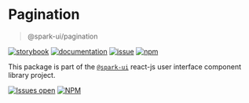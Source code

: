 # Pagination
> @spark-ui/pagination

[![storybook](https://img.shields.io/badge/storybook-black?logo=storybook)](https://sparkui.vercel.app/?path=/docs/components-pagination--docs)
[![documentation](https://img.shields.io/badge/documentation-black?logo=googledocs)](https://sparkui-adv.vercel.app/docs/components/pagination)
[![issue](https://img.shields.io/badge/report%20a%20bug-black?logo=openbugbounty&logoColor=red)](https://github.com/adevinta/spark/issues/new?&projects=4&template=bug-report.yml&assignees=&labels=Component,Component%3A%20pagination)
[![npm](https://img.shields.io/npm/dt/%40spark-ui/pagination?logo=npm&labelColor=black)](https://www.npmjs.com/package/@spark-ui/pagination)


This package is part of the [`@spark-ui`](https://github.com/adevinta/spark) react-js user interface component library project.

[![Issues open](https://img.shields.io/github/issues-search/adevinta/spark?query=is%3Aopen%20label%3A%22Component%3A%20pagination%22&logo=openbugbounty&logoColor=red&label=issues%20open&color=red)](https://github.com/adevinta/spark/issues?q=is%3Aopen+label%3AComponent%3A%20pagination)
[![NPM](https://img.shields.io/npm/l/%40spark-ui%2Fpagination)](https://github.com/adevinta/spark/blob/main/packages/components/pagination/LICENSE.md)
